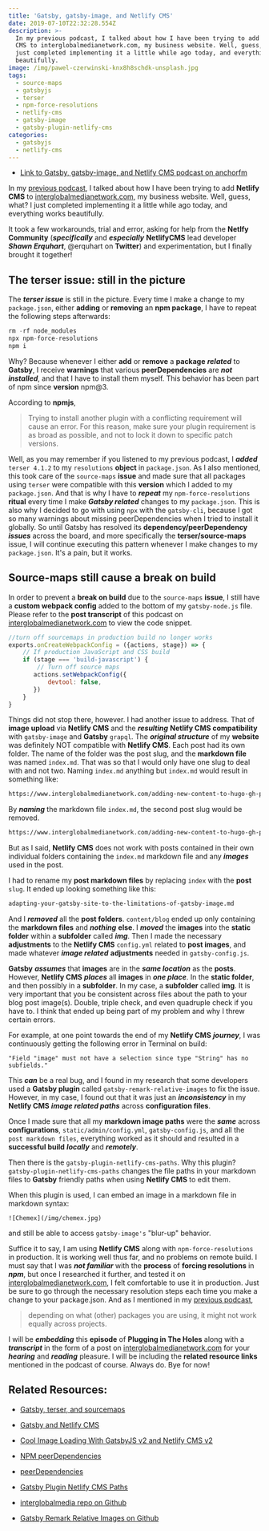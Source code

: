 ```yaml
---
title: 'Gatsby, gatsby-image, and Netlify CMS'
date: 2019-07-10T22:32:28.554Z
description: >-
  In my previous podcast, I talked about how I have been trying to add Netlify
  CMS to interglobalmedianetwork.com, my business website. Well, guess, what? I
  just completed implementing it a little while ago today, and everything works
  beautifully.
image: /img/pawel-czerwinski-knx8h8schdk-unsplash.jpg
tags:
  - source-maps
  - gatsbyjs
  - terser
  - npm-force-resolutions
  - netlify-cms
  - gatsby-image
  - gatsby-plugin-netlify-cms
categories:
  - gatsbyjs
  - netlify-cms
---
```

- [Link to Gatsby, gatsby-image, and Netlify CMS podcast on anchorfm](https://anchor.fm/maria-campbell/episodes/Gatsby--gatsby-image--and-Netlify-CMS-e4j887)

In my [previous podcast](https://anchor.fm/maria-campbell/episodes/Gatsby--terser--and-source-maps-e4ip7k), I talked about how I have been trying to add **Netlify CMS** to [interglobalmedianetwork.com](https://www.interglobalmedianetwork.com), my business website. Well, guess, what? I just completed implementing it a little while ago today, and everything works beautifully.

It took a few workarounds, trial and error, asking for help from the **Netlfy Community** (***specifically*** and ***especially*** **NetlifyCMS** lead developer ***Shawn Erquhart***, @erquhart on **Twitter**) and experimentation, but I finally brought it together!

## The terser issue: still in the picture

The ***terser issue*** is still in the picture. Every time I make a change to my `package.json`, either **adding** or **removing** an **npm package**, I have to repeat the following steps afterwards:

```js
rm -rf node_modules
npx npm-force-resolutions
npm i
```

Why? Because whenever I either **add** or **remove** a **package** ***related*** to **Gatsby**, I receive **warnings** that various **peerDependencies** are ***not installed***, and that I have to install them myself. This behavior has been part of npm since **version** npm@3.

According to **npmjs**,

> Trying to install another plugin with a conflicting requirement will cause an error. For  this reason, make sure your plugin requirement is as broad as possible, and not to lock it down to specific patch versions.

Well, as you may remember if you listened to my previous podcast, I ***added*** `terser 4.1.2` to my `resolutions` **object** in `package.json`. As I also mentioned, this took care of the `source-maps` **issue** and made sure that all packages using `terser` were compatible with this **version** which I added to my `package.json`. And that is why I have to ***repeat*** my `npm-force-resolutions` **ritual** every time I make ***Gatsby related*** changes to my `package.json`. This is also why I decided to go with using `npx` with the `gatsby-cli`, because I got so many warnings about missing peerDependencies when I tried to install it globally. So until Gatsby has resolved its **dependency/peerDependency** ***issues*** across the board, and more specifically the **terser/source-maps** issue, I will continue executing this pattern whenever I make changes to my `package.json`. It's a pain, but it works.

## Source-maps still cause a break on build

In order to prevent a **break on build** due to the `source-maps` **issue**, I still have a **custom webpack config** added to the bottom of my `gatsby-node.js` file. Please refer to the **post transcript** of this podcast on [interglobalmedianetwork.com](https://www.interglobalmedianetwork.com) to view the code snippet.

```js
//turn off sourcemaps in production build no longer works
exports.onCreateWebpackConfig = ({actions, stage}) => {
    // If production JavaScript and CSS build
    if (stage === 'build-javascript') {
        // Turn off source maps
       actions.setWebpackConfig({
           devtool: false,
       })
    }
}
```
Things did not stop there, however. I had another issue to address. That of **image upload** via **Netlify CMS** and the ***resulting*** **Netlify CMS compatibility** with `gatsby-image` and **Gatsby** `grapql`. The ***original structure*** of my **website** was definitely NOT compatible with **Netlify CMS**. Each post had its own folder. The name of the folder was the post slug, and the **markdown file** was named `index.md`. That was so that I would only have one slug to deal with and not two. Naming `index.md` anything but `index.md` would result in something like:

```html
https://www.interglobalmedianetwork.com/adding-new-content-to-hugo-gh-pages/adding-new-content-to-hugo-gh-pages/
```
By ***naming*** the markdown file `index.md`, the second post slug would be removed.

```html
https://www.interglobalmedianetwork.com/adding-new-content-to-hugo-gh-pages/
```
But as I said, **Netlify CMS** does not work with posts contained in their own individual folders containing the `index.md` markdown file and any ***images*** used in the post.

I had to rename my **post markdown files** by replacing `index` with the **post** `slug`. It ended up looking something like this:

```md
adapting-your-gatsby-site-to-the-limitations-of-gatsby-image.md
```

And I ***removed*** all the **post folders**. `content/blog` ended up only containing the **markdown files** and ***nothing*** **else**. I ***moved*** the **images** into the **static folder** within a **subfolder** called ***img***. Then I made the necessary **adjustments** to the **Netlify CMS** `config.yml` related to **post images**, and made whatever ***image related*** **adjustments** needed in `gatsby-config.js`.

**Gatsby** ***assumes*** that **images** are in the ***same location*** as the **posts**. However, **Netlify CMS** ***places*** all **images** in ***one place***. In the **static folder**, and then possibly in a **subfolder**. In my case, a **subfolder** called **img**. It is very important that you be consistent across files about the path to your blog post image(s). Double, triple check, and even quadruple check if you have to. I think that ended up being part of my problem and why I threw certain errors.

For example, at one point towards the end of my **Netlify CMS** ***journey***, I was continuously getting the following error in Terminal on build:

```
"Field "image" must not have a selection since type "String" has no subfields."
```

This ***can*** be a real bug, and I found in my research that some developers used a **Gatsby plugin** called `gatsby-remark-relative-images` to fix the issue. However, in my case, I found out that it was just an ***inconsistency*** in my **Netlify CMS** ***image related paths*** across **configuration files**.

Once I made sure that all my **markdown image paths** were the ***same*** across **configurations**, `static/admin/config.yml`, `gatsby-config.js`, and all the `post markdown files`, everything worked as it should and resulted in a **successful build** ***locally*** and ***remotely***.

Then there is the `gatsby-plugin-netlify-cms-paths`. Why this plugin? `gatsby-plugin-netlify-cms-paths` changes the file paths in your markdown files to **Gatsby** friendly paths when using **Netlify CMS** to edit them.

When this plugin is used, I can embed an image in a markdown file in markdown syntax:

```
![Chemex](/img/chemex.jpg)
```

and still  be able  to access `gatsby-image's` "blur-up" behavior.

Suffice it to say, I am using **Netlify CMS** along with `npm-force-resolutions` in production. It is working well thus far, and no problems on remote build. I must say that I was ***not familiar*** with the **process** of **forcing resolutions** in ***npm***, but once I researched it further, and tested it on [interglobalmedianetwork.com](https://www.interglobalmedianetwork.com), I felt comfortable  to use it in production. Just be sure to go through the necessary resolution steps each time you make a change to your package.json. And as I mentioned in my [previous podcast](https://anchor.fm/maria-campbell/episodes/Gatsby--terser--and-source-maps-e4ip7k),

> depending on what (other) packages you are using, it might not work equally across projects.

I will be ***embedding*** this **episode** of **Plugging in The Holes** along with a ***transcript*** in the form of a post on [interglobalmedianetwork.com](https://www.interglobalmedianetwork.com) for your ***hearing*** and ***reading*** pleasure. I will be including the **related resource links** mentioned in the podcast of course. Always do. Bye for now!

## Related Resources:

- [Gatsby, terser, and sourcemaps](https://www.interglobalmedianetwork.com/blog/gatsby-terser-sourcemaps/)

- [Gatsby and Netlify CMS](https://www.netlifycms.org/docs/gatsby/)

- [Cool Image Loading With GatsbyJS v2 and Netlify CMS v2](https://blog.rousek.name/2018/08/10/cool-image-loading-with-gatsbyjs-v2-and-netlify-cms-v2/)

- [NPM peerDependencies](https://blog.angularindepth.com/npm-peer-dependencies-f843f3ac4e7f)

- [peerDependencies](https://docs.npmjs.com/files/package.json#peerdependencies)

- [Gatsby Plugin Netlify CMS Paths](https://www.gatsbyjs.org/packages/gatsby-plugin-netlify-cms-paths/)

- [interglobalmedia repo on Github](https://github.com/interglobalmedia/interglobalmedia)

- [Gatsby Remark Relative Images on Github](https://github.com/danielmahon/gatsby-remark-relative-images)





















